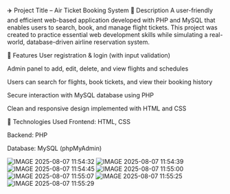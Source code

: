 ✈️ Project Title – Air Ticket Booking System
📄 Description
A user-friendly and efficient web-based application developed with PHP and MySQL that enables users to search, book, and manage flight tickets. This project was created to practice essential web development skills while simulating a real-world, database-driven airline reservation system.

🚀 Features
User registration & login (with input validation)

Admin panel to add, edit, delete, and view flights and schedules

Users can search for flights, book tickets, and view their booking history

Secure interaction with MySQL database using PHP

Clean and responsive design implemented with HTML and CSS

🔧 Technologies Used
Frontend: HTML, CSS

Backend: PHP

Database: MySQL (phpMyAdmin)

![IMAGE 2025-08-07 11:54:32](https://github.com/user-attachments/assets/e8893059-68b3-4de8-ab3f-e41e702caac5)
![IMAGE 2025-08-07 11:54:39](https://github.com/user-attachments/assets/d7ff736f-54d5-40c6-b37d-600492764f9f)
![IMAGE 2025-08-07 11:54:45](https://github.com/user-attachments/assets/71f89f5d-803e-46e3-8212-8c7b2163f273)
![IMAGE 2025-08-07 11:55:00](https://github.com/user-attachments/assets/6ffab9af-8665-4a1d-83a5-bb030284d59f)
![IMAGE 2025-08-07 11:55:07](https://github.com/user-attachments/assets/689d1e15-ae0f-4ea1-bac0-24376400c078)
![IMAGE 2025-08-07 11:55:25](https://github.com/user-attachments/assets/afddad4c-ef47-4ba8-bb9c-4c0af4e69277)
![IMAGE 2025-08-07 11:55:29](https://github.com/user-attachments/assets/8ca0120f-6ea1-43b4-a17b-6d655b4e1f3f)
